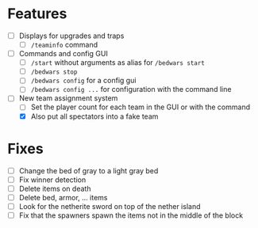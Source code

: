 # Features

- [ ] Displays for upgrades and traps
  - [ ] `/teaminfo` command
- [ ] Commands and config GUI
    - [ ] `/start` without arguments as alias for `/bedwars start`
    - [ ] `/bedwars stop`
    - [ ] `/bedwars config` for a config gui
    - [ ] `/bedwars config ...` for configuration with the command line
- [ ] New team assignment system
  - [ ] Set the player count for each team in the GUI or with the command
  - [X] Also put all spectators into a fake team

# Fixes

- [ ] Change the bed of gray to a light gray bed
- [ ] Fix winner detection
- [ ] Delete items on death
- [ ] Delete bed, armor, ... items
- [ ] Look for the netherite sword on top of the nether island
- [ ] Fix that the spawners spawn the items not in the middle of the block
